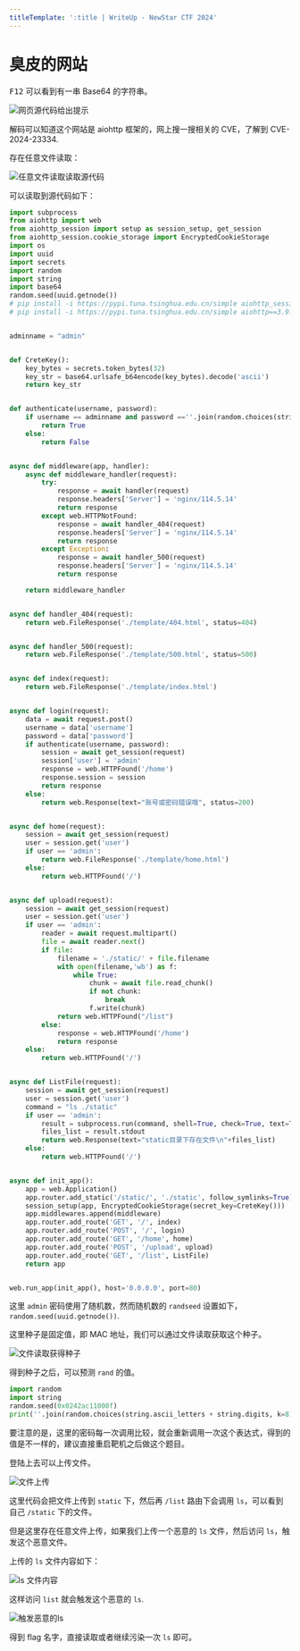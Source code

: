```yaml
---
titleTemplate: ':title | WriteUp - NewStar CTF 2024'
---
```


# 臭皮的网站

<kbd>F12</kbd> 可以看到有一串 Base64 的字符串。

![网页源代码给出提示](/assets/images/wp/2024/week5/choupidewangzhan_1.png)

解码可以知道这个网站是 aiohttp 框架的，网上搜一搜相关的 CVE，了解到 CVE-2024-23334.

存在任意文件读取：

![任意文件读取读取源代码](/assets/images/wp/2024/week5/choupidewangzhan_2.png)

可以读取到源代码如下：

```python
import subprocess
from aiohttp import web
from aiohttp_session import setup as session_setup, get_session
from aiohttp_session.cookie_storage import EncryptedCookieStorage
import os
import uuid
import secrets
import random
import string
import base64
random.seed(uuid.getnode())
# pip install -i https://pypi.tuna.tsinghua.edu.cn/simple aiohttp_session cryptography
# pip install -i https://pypi.tuna.tsinghua.edu.cn/simple aiohttp==3.9.1


adminname = "admin"


def CreteKey():
    key_bytes = secrets.token_bytes(32)
    key_str = base64.urlsafe_b64encode(key_bytes).decode('ascii')
    return key_str


def authenticate(username, password):
    if username == adminname and password ==''.join(random.choices(string.ascii_letters + string.digits, k=8)):
        return True
    else:
        return False


async def middleware(app, handler):
    async def middleware_handler(request):
        try:
            response = await handler(request)
            response.headers['Server'] = 'nginx/114.5.14'
            return response
        except web.HTTPNotFound:
            response = await handler_404(request)
            response.headers['Server'] = 'nginx/114.5.14'
            return response
        except Exception:
            response = await handler_500(request)
            response.headers['Server'] = 'nginx/114.5.14'
            return response

    return middleware_handler


async def handler_404(request):
    return web.FileResponse('./template/404.html', status=404)


async def handler_500(request):
    return web.FileResponse('./template/500.html', status=500)


async def index(request):
    return web.FileResponse('./template/index.html')


async def login(request):
    data = await request.post()
    username = data['username']
    password = data['password']
    if authenticate(username, password):
        session = await get_session(request)
        session['user'] = 'admin'
        response = web.HTTPFound('/home')
        response.session = session
        return response
    else:
        return web.Response(text="账号或密码错误哦", status=200)


async def home(request):
    session = await get_session(request)
    user = session.get('user')
    if user == 'admin':
        return web.FileResponse('./template/home.html')
    else:
        return web.HTTPFound('/')


async def upload(request):
    session = await get_session(request)
    user = session.get('user')
    if user == 'admin':
        reader = await request.multipart()
        file = await reader.next()
        if file:
            filename = './static/' + file.filename
            with open(filename,'wb') as f:
                while True:
                    chunk = await file.read_chunk()
                    if not chunk:
                        break
                    f.write(chunk)
            return web.HTTPFound("/list")
        else:
            response = web.HTTPFound('/home')
            return response
    else:
        return web.HTTPFound('/')


async def ListFile(request):
    session = await get_session(request)
    user = session.get('user')
    command = "ls ./static"
    if user == 'admin':
        result = subprocess.run(command, shell=True, check=True, text=True, capture_output=True)
        files_list = result.stdout
        return web.Response(text="static目录下存在文件\n"+files_list)
    else:
        return web.HTTPFound('/')


async def init_app():
    app = web.Application()
    app.router.add_static('/static/', './static', follow_symlinks=True)
    session_setup(app, EncryptedCookieStorage(secret_key=CreteKey()))
    app.middlewares.append(middleware)
    app.router.add_route('GET', '/', index)
    app.router.add_route('POST', '/', login)
    app.router.add_route('GET', '/home', home)
    app.router.add_route('POST', '/upload', upload)
    app.router.add_route('GET', '/list', ListFile)
    return app


web.run_app(init_app(), host='0.0.0.0', port=80)
```

这里 `admin` 密码使用了随机数，然而随机数的 `randseed` 设置如下，`random.seed(uuid.getnode())`.

这里种子是固定值，即 MAC 地址，我们可以通过文件读取获取这个种子。

![文件读取获得种子](/assets/images/wp/2024/week5/choupidewangzhan_3.png)

得到种子之后，可以预测 `rand` 的值。

```python
import random
import string
random.seed(0x0242ac11000f)
print(''.join(random.choices(string.ascii_letters + string.digits, k=8)))
```

要注意的是，这里的密码每一次调用比较，就会重新调用一次这个表达式，得到的值是不一样的，建议直接重启靶机之后做这个题目。

登陆上去可以上传文件。

![文件上传](/assets/images/wp/2024/week5/choupidewangzhan_4.png)

这里代码会把文件上传到 `static` 下，然后再 `/list` 路由下会调用 `ls`，可以看到自己 `/static` 下的文件。

但是这里存在任意文件上传，如果我们上传一个恶意的 `ls` 文件，然后访问 `ls`，触发这个恶意文件。

上传的 `ls` 文件内容如下：

![ls 文件内容](/assets/images/wp/2024/week5/choupidewangzhan_5.png)

这样访问 `list` 就会触发这个恶意的 `ls`.

![触发恶意的ls](/assets/images/wp/2024/week5/choupidewangzhan_6.png)

得到 flag 名字，直接读取或者继续污染一次 `ls` 即可。
